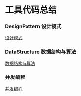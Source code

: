 # 工具代码总结

### DesignPattern 设计模式

[设计模式](https://github.com/MaLi-China/BaseAbility/tree/main/DesignPattern)

### DataStructure 数据结构与算法

[数据结构与算法](https://github.com/MaLi-China/BaseAbility/tree/main/DataStructure)

### 并发编程

[并发编程](https://github.com/MaLi-China/BaseAbility/tree/main/Concurrency)